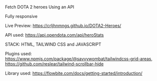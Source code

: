Fetch DOTA 2 heroes Using an API

Fully responsive

Live Preview: https://crljhnmngs.github.io/DOTA2-Heroes/

API used: https://api.opendota.com/api/heroStats

STACK:
HTML,
TAILWIND CSS and
JAVASCRIPT

Plugins used:
https://www.npmjs.com/package/@savvywombat/tailwindcss-grid-areas,
https://github.com/reslear/tailwind-scrollbar-hide

Library used:
https://flowbite.com/docs/getting-started/introduction/
